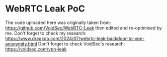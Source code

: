 # WebRTC Leak PoC
The code uploaded here was originally taken from: https://github.com/VoidSec/WebRTC-Leak then edited and re-optimised by me.
Don't forget to check my research: https://www.dragkob.com/2024/07/webrtc-leak-backdoor-to-vpn-anonymity.html
Don't forget to check VoidSec's research: https://voidsec.com/vpn-leak
